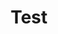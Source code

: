 ---
title: "Test"
pass_percentage: 70
questions:
    - id: "q1"
      text: "Site Reliability Engineers must spend at least 50% of their time on operational activities."
      type: "single-answer"
      marks: 2
      options:
        - id: "a"
          text: "True"
        - id: "b"
          text: "False"
          is_correct: true
        
    - id: "q2"
      text: "What is the primary goal of Site Reliability Engineering (SRE)?"
      type: "single-answer"
      marks: 2
      options:
        - id: "a"
          text: "To reduce the cost of infrastructure"
        - id: "b"
          text: "To eliminate the need for IT operations teams"
        - id: "c"
          text: "To ensure maximum system reliability and uptime through engineering and operations practices"
          is_correct: true
        - id: "d"
          text: "To focus solely on new product features without regard to system stability"

    - id: "q3"
      text: "Which of the following is one of the seven principles of Site Reliability Engineering (SRE)?"
      type: "single-answer"
      marks: 2
      options:
        - id: "a"
          text: "Maximize change velocity"
        - id: "b"
          text: "Prioritize manual intervention over automation"
        - id: "c"
          text: "Service Level Objectives (SLOs) form the primary basis for decision-making"
          is_correct: true
        - id: "d"
          text: "Focus exclusively on software development practices"
    
    - id: "q4"
      text: "Which of the following will help balance release velocity with system reliability?"
      type: "multiple-answers"
      marks: 2
      options:
        - id: "a"
          text: "SLOs"
          is_correct: true
        - id: "b"
          text: "Error budgets"
          is_correct: true
        - id: "c"
          text: "SLAs"
    
    - id: "q5"
      text: "Which of the following trends is expected to significantly influence the future of Site Reliability Engineering (SRE)?"
      type: "single-answer"
      marks: 2
      options:
        - id: "a"
          text: "Decreased reliance on automation and AI for operations"
        - id: "b"
          text: "Moving away from observability to focus solely on traditional monitoring"
        - id: "c"
          text: "Integration of AI and machine learning to automate routine tasks and optimize system performance"
          is_correct: true
        - id: "d"
          text: "Reducing the emphasis on security within the SRE domain"

layout: "test"
type: "test"
---